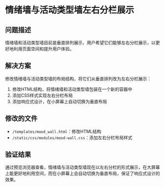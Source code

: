 # 情绪墙与活动类型墙左右分栏展示

## 问题描述
情绪墙和活动类型墙目前是垂直排列展示，用户希望它们能够左右分栏展示，以更好地利用页面空间和提升用户体验。

## 解决方案
修改情绪墙与活动类型墙的布局结构，将它们从垂直排列改为左右分栏展示：

1. 修改HTML结构，将情绪墙和活动类型墙包装在一个新的容器中
2. 添加CSS样式实现左右分栏布局
3. 添加响应式设计，在小屏幕上自动切换为垂直布局

## 修改的文件
- `/templates/mood_wall.html`：修改HTML结构
- `/static/css/modules/mood-wall.css`：添加左右分栏布局样式

## 验证结果
通过预览浏览器查看，情绪墙与活动类型墙现在以左右分栏的形式展示，在大屏幕上能更好地利用空间，而在小屏幕上会自动切换为垂直布局，保证了响应式设计的效果。